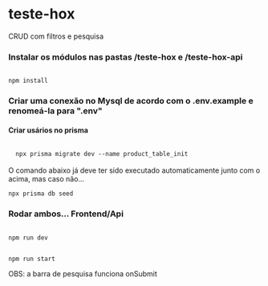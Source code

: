 # teste-hox
CRUD com filtros e pesquisa

<h3> 
Instalar os módulos nas pastas /teste-hox e /teste-hox-api
</h3>

<code>
npm install
</code>

<h3>
Criar uma conexão no Mysql de acordo com o .env.example e renomeá-la para ".env"
</h3>

<h4>
 Criar usários no prisma
</h4>
<code>
  npx prisma migrate dev --name product_table_init
</code>
<br />
O comando abaixo já deve ter sido executado automaticamente junto com o acima, mas caso não... 
<br />
<code> 
npx prisma db seed
</code>
<h3>
Rodar ambos...  Frontend/Api
</h3>
<code>
npm run dev
  </code>
  <br />
  <code>
npm run start
</code>

OBS: a barra de pesquisa funciona onSubmit
